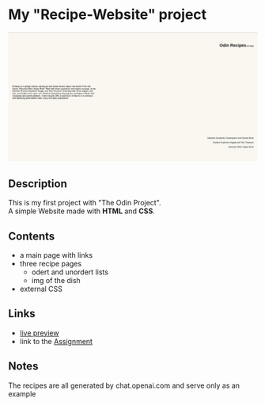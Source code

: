 # My "Recipe-Website" project

![landingpage sreenshot](./media/index.png)

## Description

This is my first project with "The Odin Project". <br>
A simple Website made with **HTML** and **CSS**.

## Contents

- a main page with links
- three recipe pages
  - odert and unordert lists
  - img of the dish
- external CSS

## Links

- [live preview](https://bipbopbupdup.github.io/odin-recipes/)
- link to the [Assignment](https://www.theodinproject.com/lessons/foundations-recipes)

## Notes

The recipes are all generated by chat.openai.com and serve only as an example
